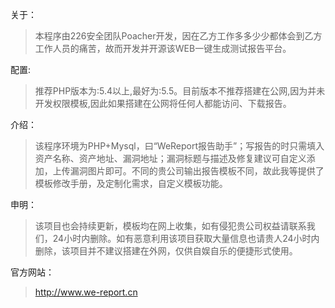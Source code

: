 关于：

>本程序由226安全团队Poacher开发，因在乙方工作多多少少都体会到乙方工作人员的痛苦，故而开发并开源该WEB一键生成测试报告平台。

配置:
>推荐PHP版本为:5.4以上,最好为:5.5。目前版本不推荐搭建在公网,因为并未开发权限模板,因此如果搭建在公网将任何人都能访问、下载报告。

介绍：

>该程序环境为PHP+Mysql，曰“WeReport报告助手”；写报告的时只需填入资产名称、资产地址、漏洞地址；漏洞标题与描述及修复建议可自定义添加，上传漏洞图片即可。不同的贵公司输出报告模板不同，故此我等提供了模板修改手册，及定制化需求，自定义模板功能。


申明：

>该项目也会持续更新，模板均在网上收集，如有侵犯贵公司权益请联系我们，24小时内删除。如有恶意利用该项目获取大量信息也请贵人24小时内删除，该项目并不建议搭建在外网，仅供自娱自乐的便捷形式使用。

官方网站：
> http://www.we-report.cn
